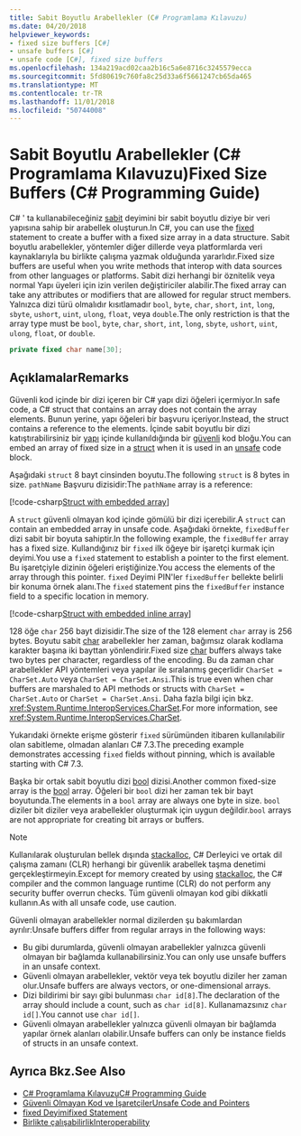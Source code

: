 ```yaml
---
title: Sabit Boyutlu Arabellekler (C# Programlama Kılavuzu)
ms.date: 04/20/2018
helpviewer_keywords:
- fixed size buffers [C#]
- unsafe buffers [C#]
- unsafe code [C#], fixed size buffers
ms.openlocfilehash: 134a219acd02caa2b16c5a6e8716c3245579ecca
ms.sourcegitcommit: 5fd80619c760fa8c25d33a6f5661247cb65da465
ms.translationtype: MT
ms.contentlocale: tr-TR
ms.lasthandoff: 11/01/2018
ms.locfileid: "50744008"
---
```

# <a name="fixed-size-buffers-c-programming-guide"></a><span data-ttu-id="cc7d0-102">Sabit Boyutlu Arabellekler (C# Programlama Kılavuzu)</span><span class="sxs-lookup"><span data-stu-id="cc7d0-102">Fixed Size Buffers (C# Programming Guide)</span></span>

<span data-ttu-id="cc7d0-103">C# ' ta kullanabileceğiniz [sabit](../../language-reference/keywords/fixed-statement.md) deyimini bir sabit boyutlu diziye bir veri yapısına sahip bir arabellek oluşturun.</span><span class="sxs-lookup"><span data-stu-id="cc7d0-103">In C#, you can use the [fixed](../../language-reference/keywords/fixed-statement.md) statement to create a buffer with a fixed size array in a data structure.</span></span> <span data-ttu-id="cc7d0-104">Sabit boyutlu arabellekler, yöntemler diğer dillerde veya platformlarda veri kaynaklarıyla bu birlikte çalışma yazmak olduğunda yararlıdır.</span><span class="sxs-lookup"><span data-stu-id="cc7d0-104">Fixed size buffers are useful when you write methods that interop with data sources from other languages or platforms.</span></span> <span data-ttu-id="cc7d0-105">Sabit dizi herhangi bir öznitelik veya normal Yapı üyeleri için izin verilen değiştiriciler alabilir.</span><span class="sxs-lookup"><span data-stu-id="cc7d0-105">The fixed array can take any attributes or modifiers that are allowed for regular struct members.</span></span> <span data-ttu-id="cc7d0-106">Yalnızca dizi türü olmalıdır kısıtlamadır `bool`, `byte`, `char`, `short`, `int`, `long`, `sbyte`, `ushort`, `uint`, `ulong`, `float`, veya `double`.</span><span class="sxs-lookup"><span data-stu-id="cc7d0-106">The only restriction is that the array type must be `bool`, `byte`, `char`, `short`, `int`, `long`, `sbyte`, `ushort`, `uint`, `ulong`, `float`, or `double`.</span></span>

```csharp
private fixed char name[30];
```

## <a name="remarks"></a><span data-ttu-id="cc7d0-107">Açıklamalar</span><span class="sxs-lookup"><span data-stu-id="cc7d0-107">Remarks</span></span>

<span data-ttu-id="cc7d0-108">Güvenli kod içinde bir dizi içeren bir C# yapı dizi öğeleri içermiyor.</span><span class="sxs-lookup"><span data-stu-id="cc7d0-108">In safe code, a C# struct that contains an array does not contain the array elements.</span></span> <span data-ttu-id="cc7d0-109">Bunun yerine, yapı öğeleri bir başvuru içeriyor.</span><span class="sxs-lookup"><span data-stu-id="cc7d0-109">Instead, the struct contains a reference to the elements.</span></span> <span data-ttu-id="cc7d0-110">İçinde sabit boyutlu bir dizi katıştırabilirsiniz bir [yapı](../../language-reference/keywords/struct.md) içinde kullanıldığında bir [güvenli](../../language-reference/keywords/unsafe.md) kod bloğu.</span><span class="sxs-lookup"><span data-stu-id="cc7d0-110">You can embed an array of fixed size in a [struct](../../language-reference/keywords/struct.md) when it is used in an [unsafe](../../language-reference/keywords/unsafe.md) code block.</span></span>

<span data-ttu-id="cc7d0-111">Aşağıdaki `struct` 8 bayt cinsinden boyutu.</span><span class="sxs-lookup"><span data-stu-id="cc7d0-111">The following `struct` is 8 bytes in size.</span></span> <span data-ttu-id="cc7d0-112">`pathName` Başvuru dizisidir:</span><span class="sxs-lookup"><span data-stu-id="cc7d0-112">The `pathName` array is a reference:</span></span>

[!code-csharp[Struct with embedded array](../../../../samples/snippets/csharp/keywords/FixedKeywordExamples.cs#6)]

<span data-ttu-id="cc7d0-113">A `struct` güvenli olmayan kod içinde gömülü bir dizi içerebilir.</span><span class="sxs-lookup"><span data-stu-id="cc7d0-113">A `struct` can contain an embedded array in unsafe code.</span></span> <span data-ttu-id="cc7d0-114">Aşağıdaki örnekte, `fixedBuffer` dizi sabit bir boyuta sahiptir.</span><span class="sxs-lookup"><span data-stu-id="cc7d0-114">In the following example, the `fixedBuffer` array has a fixed size.</span></span> <span data-ttu-id="cc7d0-115">Kullandığınız bir `fixed` ilk öğeye bir işaretçi kurmak için deyimi.</span><span class="sxs-lookup"><span data-stu-id="cc7d0-115">You use a `fixed` statement to establish a pointer to the first element.</span></span> <span data-ttu-id="cc7d0-116">Bu işaretçiyle dizinin öğeleri eriştiğinize.</span><span class="sxs-lookup"><span data-stu-id="cc7d0-116">You access the elements of the array through this pointer.</span></span> <span data-ttu-id="cc7d0-117">`fixed` Deyimi PIN'ler `fixedBuffer` bellekte belirli bir konuma örnek alanı.</span><span class="sxs-lookup"><span data-stu-id="cc7d0-117">The `fixed` statement pins the `fixedBuffer` instance field to a specific location in memory.</span></span>

[!code-csharp[Struct with embedded inline array](../../../../samples/snippets/csharp/keywords/FixedKeywordExamples.cs#7)]

<span data-ttu-id="cc7d0-118">128 öğe `char` 256 bayt dizisidir.</span><span class="sxs-lookup"><span data-stu-id="cc7d0-118">The size of the 128 element `char` array is 256 bytes.</span></span> <span data-ttu-id="cc7d0-119">Boyutu sabit [char](../../language-reference/keywords/char.md) arabellekler her zaman, bağımsız olarak kodlama karakter başına iki bayttan yönlendirir.</span><span class="sxs-lookup"><span data-stu-id="cc7d0-119">Fixed size [char](../../language-reference/keywords/char.md) buffers always take two bytes per character, regardless of the encoding.</span></span> <span data-ttu-id="cc7d0-120">Bu da zaman char arabellekler API yöntemleri veya yapılar ile sıralanmış geçerlidir `CharSet = CharSet.Auto` veya `CharSet = CharSet.Ansi`.</span><span class="sxs-lookup"><span data-stu-id="cc7d0-120">This is true even when char buffers are marshaled to API methods or structs with `CharSet = CharSet.Auto` or `CharSet = CharSet.Ansi`.</span></span> <span data-ttu-id="cc7d0-121">Daha fazla bilgi için bkz. <xref:System.Runtime.InteropServices.CharSet>.</span><span class="sxs-lookup"><span data-stu-id="cc7d0-121">For more information, see <xref:System.Runtime.InteropServices.CharSet>.</span></span>

<span data-ttu-id="cc7d0-122">Yukarıdaki örnekte erişme gösterir `fixed` sürümünden itibaren kullanılabilir olan sabitleme, olmadan alanları C# 7.3.</span><span class="sxs-lookup"><span data-stu-id="cc7d0-122">The  preceding example demonstrates accessing `fixed` fields without pinning, which is available starting with C# 7.3.</span></span>

<span data-ttu-id="cc7d0-123">Başka bir ortak sabit boyutlu dizi [bool](../../language-reference/keywords/bool.md) dizisi.</span><span class="sxs-lookup"><span data-stu-id="cc7d0-123">Another common fixed-size array is the [bool](../../language-reference/keywords/bool.md) array.</span></span> <span data-ttu-id="cc7d0-124">Öğeleri bir `bool` dizi her zaman tek bir bayt boyutunda.</span><span class="sxs-lookup"><span data-stu-id="cc7d0-124">The elements in a `bool` array are always one byte in size.</span></span> <span data-ttu-id="cc7d0-125">`bool` diziler bit diziler veya arabellekler oluşturmak için uygun değildir.</span><span class="sxs-lookup"><span data-stu-id="cc7d0-125">`bool` arrays are not appropriate for creating bit arrays or buffers.</span></span>

> [!NOTE]
> <span data-ttu-id="cc7d0-126">Kullanılarak oluşturulan bellek dışında [stackalloc](../../language-reference/keywords/stackalloc.md), C# Derleyici ve ortak dil çalışma zamanı (CLR) herhangi bir güvenlik arabellek taşma denetimi gerçekleştirmeyin.</span><span class="sxs-lookup"><span data-stu-id="cc7d0-126">Except for memory created by using [stackalloc](../../language-reference/keywords/stackalloc.md), the C# compiler and the common language runtime (CLR) do not perform any security buffer overrun checks.</span></span> <span data-ttu-id="cc7d0-127">Tüm güvenli olmayan kod gibi dikkatli kullanın.</span><span class="sxs-lookup"><span data-stu-id="cc7d0-127">As with all unsafe code, use caution.</span></span>

<span data-ttu-id="cc7d0-128">Güvenli olmayan arabellekler normal dizilerden şu bakımlardan ayrılır:</span><span class="sxs-lookup"><span data-stu-id="cc7d0-128">Unsafe buffers differ from regular arrays in the following ways:</span></span>

- <span data-ttu-id="cc7d0-129">Bu gibi durumlarda, güvenli olmayan arabellekler yalnızca güvenli olmayan bir bağlamda kullanabilirsiniz.</span><span class="sxs-lookup"><span data-stu-id="cc7d0-129">You can only use unsafe buffers in an unsafe context.</span></span>
- <span data-ttu-id="cc7d0-130">Güvenli olmayan arabellekler, vektör veya tek boyutlu diziler her zaman olur.</span><span class="sxs-lookup"><span data-stu-id="cc7d0-130">Unsafe buffers are always vectors, or one-dimensional arrays.</span></span>
- <span data-ttu-id="cc7d0-131">Dizi bildirimi bir sayı gibi bulunması `char id[8]`.</span><span class="sxs-lookup"><span data-stu-id="cc7d0-131">The declaration of the array should include a count, such as `char id[8]`.</span></span> <span data-ttu-id="cc7d0-132">Kullanamazsınız `char id[]`.</span><span class="sxs-lookup"><span data-stu-id="cc7d0-132">You cannot use `char id[]`.</span></span>
- <span data-ttu-id="cc7d0-133">Güvenli olmayan arabellekler yalnızca güvenli olmayan bir bağlamda yapılar örnek alanları olabilir.</span><span class="sxs-lookup"><span data-stu-id="cc7d0-133">Unsafe buffers can only be instance fields of structs in an unsafe context.</span></span>

## <a name="see-also"></a><span data-ttu-id="cc7d0-134">Ayrıca Bkz.</span><span class="sxs-lookup"><span data-stu-id="cc7d0-134">See Also</span></span>

- [<span data-ttu-id="cc7d0-135">C# Programlama Kılavuzu</span><span class="sxs-lookup"><span data-stu-id="cc7d0-135">C# Programming Guide</span></span>](../index.md)  
- [<span data-ttu-id="cc7d0-136">Güvenli Olmayan Kod ve İşaretçiler</span><span class="sxs-lookup"><span data-stu-id="cc7d0-136">Unsafe Code and Pointers</span></span>](index.md)  
- [<span data-ttu-id="cc7d0-137">fixed Deyimi</span><span class="sxs-lookup"><span data-stu-id="cc7d0-137">fixed Statement</span></span>](../../language-reference/keywords/fixed-statement.md)  
- [<span data-ttu-id="cc7d0-138">Birlikte çalışabilirlik</span><span class="sxs-lookup"><span data-stu-id="cc7d0-138">Interoperability</span></span>](../interop/index.md)
